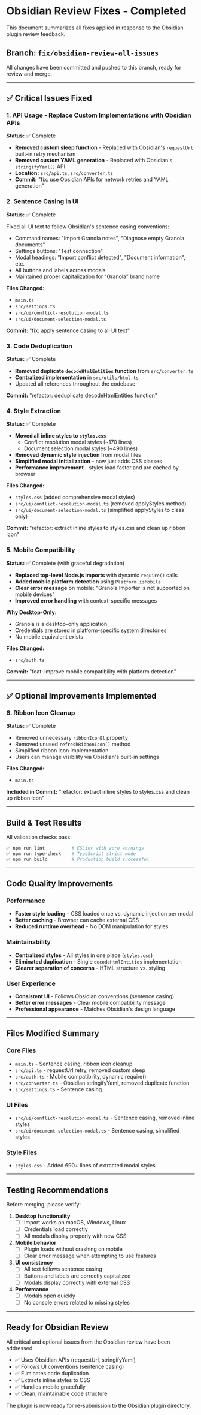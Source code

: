 # Obsidian Review Fixes - Completed

This document summarizes all fixes applied in response to the Obsidian plugin review feedback.

## Branch: `fix/obsidian-review-all-issues`

All changes have been committed and pushed to this branch, ready for review and merge.

---

## ✅ Critical Issues Fixed

### 1. API Usage - Replace Custom Implementations with Obsidian APIs
**Status:** ✅ Complete

- **Removed custom sleep function** - Replaced with Obsidian's `requestUrl` built-in retry mechanism
- **Removed custom YAML generation** - Replaced with Obsidian's `stringifyYaml()` API
- **Location:** `src/api.ts`, `src/converter.ts`
- **Commit:** "fix: use Obsidian APIs for network retries and YAML generation"

### 2. Sentence Casing in UI
**Status:** ✅ Complete

Fixed all UI text to follow Obsidian's sentence casing conventions:
- Command names: "Import Granola notes", "Diagnose empty Granola documents"
- Settings buttons: "Test connection"
- Modal headings: "Import conflict detected", "Document information", etc.
- All buttons and labels across modals
- Maintained proper capitalization for "Granola" brand name

**Files Changed:**
- `main.ts`
- `src/settings.ts`
- `src/ui/conflict-resolution-modal.ts`
- `src/ui/document-selection-modal.ts`

**Commit:** "fix: apply sentence casing to all UI text"

### 3. Code Deduplication
**Status:** ✅ Complete

- **Removed duplicate `decodeHtmlEntities` function** from `src/converter.ts`
- **Centralized implementation** in `src/utils/html.ts`
- Updated all references throughout the codebase

**Commit:** "refactor: deduplicate decodeHtmlEntities function"

### 4. Style Extraction
**Status:** ✅ Complete

- **Moved all inline styles to `styles.css`**
  - Conflict resolution modal styles (~170 lines)
  - Document selection modal styles (~490 lines)
- **Removed dynamic style injection** from modal files
- **Simplified modal initialization** - now just adds CSS classes
- **Performance improvement** - styles load faster and are cached by browser

**Files Changed:**
- `styles.css` (added comprehensive modal styles)
- `src/ui/conflict-resolution-modal.ts` (removed applyStyles method)
- `src/ui/document-selection-modal.ts` (simplified applyStyles to class only)

**Commit:** "refactor: extract inline styles to styles.css and clean up ribbon icon"

### 5. Mobile Compatibility
**Status:** ✅ Complete (with graceful degradation)

- **Replaced top-level Node.js imports** with dynamic `require()` calls
- **Added mobile platform detection** using `Platform.isMobile`
- **Clear error message** on mobile: "Granola Importer is not supported on mobile devices"
- **Improved error handling** with context-specific messages

**Why Desktop-Only:**
- Granola is a desktop-only application
- Credentials are stored in platform-specific system directories
- No mobile equivalent exists

**Files Changed:**
- `src/auth.ts`

**Commit:** "feat: improve mobile compatibility with platform detection"

---

## ✅ Optional Improvements Implemented

### 6. Ribbon Icon Cleanup
**Status:** ✅ Complete

- Removed unnecessary `ribbonIconEl` property
- Removed unused `refreshRibbonIcon()` method
- Simplified ribbon icon implementation
- Users can manage visibility via Obsidian's built-in settings

**Files Changed:**
- `main.ts`

**Included in Commit:** "refactor: extract inline styles to styles.css and clean up ribbon icon"

---

## Build & Test Results

All validation checks pass:

```bash
✅ npm run lint          # ESLint with zero warnings
✅ npm run type-check    # TypeScript strict mode
✅ npm run build         # Production build successful
```

---

## Code Quality Improvements

### Performance
- **Faster style loading** - CSS loaded once vs. dynamic injection per modal
- **Better caching** - Browser can cache external CSS
- **Reduced runtime overhead** - No DOM manipulation for styles

### Maintainability
- **Centralized styles** - All styles in one place (`styles.css`)
- **Eliminated duplication** - Single `decodeHtmlEntities` implementation
- **Clearer separation of concerns** - HTML structure vs. styling

### User Experience
- **Consistent UI** - Follows Obsidian conventions (sentence casing)
- **Better error messages** - Clear mobile compatibility message
- **Professional appearance** - Matches Obsidian's design language

---

## Files Modified Summary

### Core Files
- `main.ts` - Sentence casing, ribbon icon cleanup
- `src/api.ts` - requestUrl retry, removed custom sleep
- `src/auth.ts` - Mobile compatibility, dynamic require()
- `src/converter.ts` - Obsidian stringifyYaml, removed duplicate function
- `src/settings.ts` - Sentence casing

### UI Files
- `src/ui/conflict-resolution-modal.ts` - Sentence casing, removed inline styles
- `src/ui/document-selection-modal.ts` - Sentence casing, simplified styles

### Style Files
- `styles.css` - Added 690+ lines of extracted modal styles

---

## Testing Recommendations

Before merging, please verify:

1. **Desktop functionality**
   - [ ] Import works on macOS, Windows, Linux
   - [ ] Credentials load correctly
   - [ ] All modals display properly with new CSS

2. **Mobile behavior**
   - [ ] Plugin loads without crashing on mobile
   - [ ] Clear error message when attempting to use features

3. **UI consistency**
   - [ ] All text follows sentence casing
   - [ ] Buttons and labels are correctly capitalized
   - [ ] Modals display correctly with external CSS

4. **Performance**
   - [ ] Modals open quickly
   - [ ] No console errors related to missing styles

---

## Ready for Obsidian Review

All critical and optional issues from the Obsidian review have been addressed:

- ✅ Uses Obsidian APIs (requestUrl, stringifyYaml)
- ✅ Follows UI conventions (sentence casing)
- ✅ Eliminates code duplication
- ✅ Extracts inline styles to CSS
- ✅ Handles mobile gracefully
- ✅ Clean, maintainable code structure

The plugin is now ready for re-submission to the Obsidian plugin directory.
